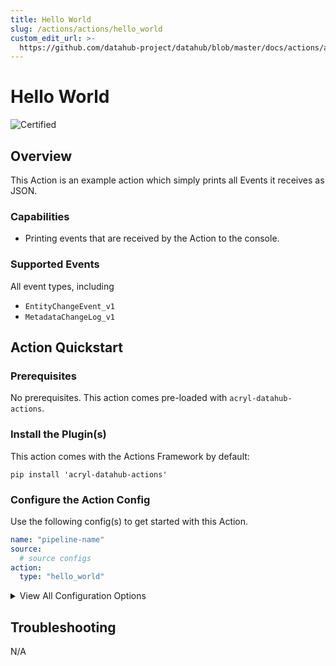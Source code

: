 ```yaml
---
title: Hello World
slug: /actions/actions/hello_world
custom_edit_url: >-
  https://github.com/datahub-project/datahub/blob/master/docs/actions/actions/hello_world.md
---
```


# Hello World

<!-- Set Support Status -->

![Certified](https://img.shields.io/badge/support%20status-certified-brightgreen)

## Overview

This Action is an example action which simply prints all Events it receives as JSON.

### Capabilities

- Printing events that are received by the Action to the console.

### Supported Events

All event types, including

- `EntityChangeEvent_v1`
- `MetadataChangeLog_v1`

## Action Quickstart

### Prerequisites

No prerequisites. This action comes pre-loaded with `acryl-datahub-actions`.

### Install the Plugin(s)

This action comes with the Actions Framework by default:

`pip install 'acryl-datahub-actions'`

### Configure the Action Config

Use the following config(s) to get started with this Action.

```yml
name: "pipeline-name"
source:
  # source configs
action:
  type: "hello_world"
```

<details>
  <summary>View All Configuration Options</summary>
  
  | Field | Required | Default | Description |
  | --- | :-: | :-: | --- |
  | `to_upper` | ❌| `False` | Whether to print events in upper case. |
</details>

## Troubleshooting

N/A
